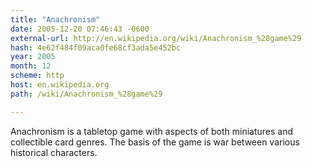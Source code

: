 ```yaml
---
title: "Anachronism"
date: 2005-12-20 07:46:43 -0600
external-url: http://en.wikipedia.org/wiki/Anachronism_%28game%29
hash: 4e62f484f09aca0fe68cf3ada5e452bc
year: 2005
month: 12
scheme: http
host: en.wikipedia.org
path: /wiki/Anachronism_%28game%29

---
```


Anachronism is a tabletop game with aspects of both miniatures and collectible card genres. The basis of the game is war between various historical characters.
